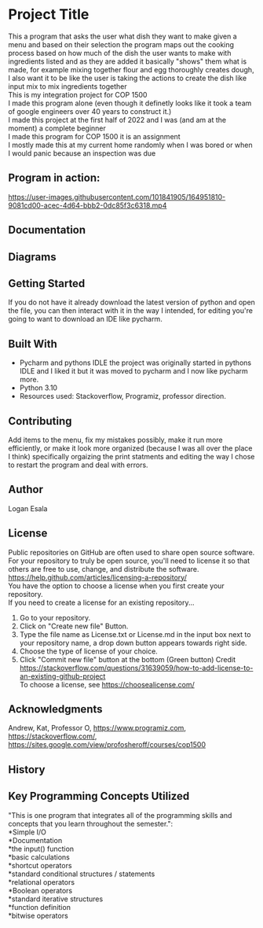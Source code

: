 # Project Title

This a program that asks the user what dish they want to make given a menu and based on their selection the program maps out the cooking process based on how much of the dish the user wants to make with ingredients listed and as they are added it basically "shows" them what is made, for example mixing together flour and egg thoroughly creates dough, I also want it to be like the user is taking the actions to create the dish like input mix to mix ingredients together<br />
This is my integration project for COP 1500<br />
I made this program alone (even though it definetly looks like it took a team of google engineers over 40 years to construct it.)<br />
I made this project at the first half of 2022 and I was (and am at the moment) a complete beginner<br />
I made this program for COP 1500 it is an assignment<br />
I mostly made this at my current home randomly when I was bored or when I would panic because an inspection was due<br />

## Program in action:

https://user-images.githubusercontent.com/101841905/164951810-9081cd00-acec-4d64-bbb2-0dc85f3c6318.mp4

## Documentation

## Diagrams

## Getting Started 
If you do not have it already download the latest version of python and open the file, you can then interact with it in the way I intended, for editing you're going to want to download an IDE like pycharm.<br />

## Built With

* Pycharm and pythons IDLE the project was originally started in pythons IDLE and I liked it but it was moved to pycharm and I now like pycharm more. 
* Python 3.10
* Resources used: Stackoverflow, Programiz, professor direction.<br />

## Contributing

Add items to the menu, fix my mistakes possibly, make it run more efficiently, or make it look more organized (because I was all over the place I think) specifically orgaizing the print statments and editing the way I chose to restart the program and deal with errors.

## Author

Logan Esala

## License

Public repositories on GitHub are often used to share open source software. For your repository to truly be open source, you'll need to license it so that others are free to use, change, and distribute the software. https://help.github.com/articles/licensing-a-repository/ <br />
You have the option to choose a license when you first create your repository. </br>
If you need to create a license for an existing repository...
1. Go to your repository.
2. Click on "Create new file" Button.
3. Type the file name as License.txt or License.md in the input box next to your repository name, a drop down button appears towards right side.
4. Choose the type of license of your choice.
5. Click "Commit new file" button at the bottom (Green button)
Credit https://stackoverflow.com/questions/31639059/how-to-add-license-to-an-existing-github-project <br />
To choose a license, see https://choosealicense.com/ 

## Acknowledgments

Andrew, Kat, Professor O, https://www.programiz.com, https://stackoverflow.com/, https://sites.google.com/view/profosheroff/courses/cop1500

## History

## Key Programming Concepts Utilized

"This is one program that integrates all of the programming skills and concepts that you learn throughout the semester.":<br />
*Simple I/O <br />
*Documentation <br />
*the input() function <br />
*basic calculations <br />
*shortcut operators <br />
*standard conditional structures / statements <br />
*relational operators <br />
*Boolean operators <br />
*standard iterative structures <br />
*function definition <br />
*bitwise operators <br />
